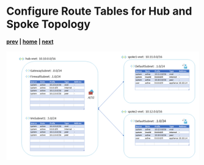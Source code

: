 # Configure Route Tables for Hub and Spoke Topology

#### [prev](./08.md) | [home](../welcome.md) | [next](./10.md)

![slide 09](/png/configure-route-tables-for-hub-and-spoke-topology/09.png)

